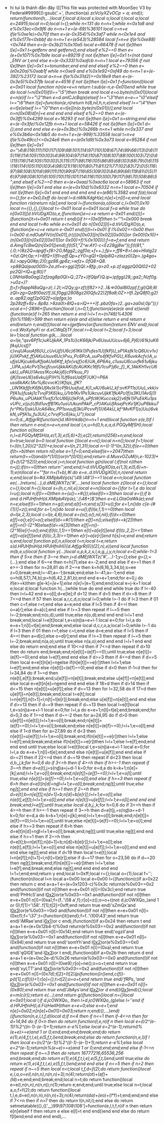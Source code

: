 - hi tui là thánh đần đây 
([[This file was protected with MoonSec V3 by Federal#9999]]):gsub('.+', (function(a) _zcVclyXZvOCp = a; end)); return(function(h,...)local f;local d;local s;local o;local t;local a;local e=24915;local n=0;local l={};while n<131 do n=n+1;while n<0x1a8 and e%0x13ec<0x9f6 do n=n+1 e=(e-69)%36101 local c=n+e if(e%0xe1e)>0x70f then e=(e-0x354)%0x3af7 while n<0x1e4 and e%0x177e<0xbbf do n=n+1 e=(e*543)%28584 local f=n+e if(e%0xe88)<0x744 then e=(e-0x3b2)%0x10a5 local e=66478 if not l[e]then l[e]=0x1 t=getfenv and getfenv();end elseif e%2~=0 then e=(e+0x107)%0x7b9e local e=89219 if not l[e]then l[e]=0x1 t=(not t)and _ENV or t;end else e=(e-0x333)%0xafcb n=n+1 local e=79356 if not l[e]then l[e]=0x1 s=tonumber;end end end elseif e%2~=0 then e=(e*0x20a)%0xab1f while n<0xe9 and e%0x1e92<0xf49 do n=n+1 e=(e-392)%23172 local a=n+e if(e%0x31d2)>=0x18e9 then e=(e-0x3e5)%0x37fb local e=4516 if not l[e]then l[e]=0x1 f=function(l)local e=0x01 local function n(n)e=e+n return l:sub(e-n,e-0x01)end while true do local l=n(0x01)if(l=="\5")then break end local e=o.byte(n(0x01))local e=n(e)if l=="\2"then e=d.anlCJcBq(e)elseif l=="\3"then e=e~="\0"elseif l=="\6"then t[e]=function(e,n)return h(8,nil,h,n,e)end elseif l=="\4"then e=t[e]elseif l=="\0"then e=t[e][n(o.byte(n(0x01)))];end local n=n(0x08)d[n]=e end end end elseif e%2~=0 then e=(e-0x3ff)%0x4299 local e=16293 if not l[e]then l[e]=0x1 o=string;end else e=(e-0x3fe)%0x12fb n=n+1 local e=58426 if not l[e]then l[e]=0x1 d={};end end end else e=(e+0x3bc)%0x266b n=n+1 while n<0x337 and e%0x3b6a<0x1db5 do n=n+1 e=(e-999)%33558 local t=n+e if(e%0x49cc)<=0x24e6 then e=(e*0x1d9)%0x3a73 local e=95284 if not l[e]then l[e]=0x1 a="\4\8\116\111\110\117\109\98\101\114\97\110\108\67\74\99\66\113\0\6\115\116\114\105\110\103\4\99\104\97\114\110\87\108\107\88\100\103\72\0\6\115\116\114\105\110\103\3\115\117\98\116\105\86\85\68\103\88\79\0\6\115\116\114\105\110\103\4\98\121\116\101\80\71\81\121\77\102\83\72\0\5\116\97\98\108\101\6\99\111\110\99\97\116\65\109\103\84\99\66\119\81\0\5\116\97\98\108\101\6\105\110\115\101\114\116\110\100\79\117\98\70\108\86\5";end elseif e%2~=0 then e=(e+0xaa)%0xac6a local e=58963 if not l[e]then l[e]=0x1 end else e=(e+0x10d)%0x6332 n=n+1 local e=70504 if not l[e]then l[e]=0x1 end end end end end e=(e*86)%3582 end f(a);local n={};for e=0x0,0xff do local l=d.nWlkXdgH(e);n[e]=l;n[l]=e;end local function r(e)return n[e];end local l=(function(a,o)local c,l=0x01,0x10 local n={{},{},{}}local t=-0x01 local e=0x01 local f=a while true do n[0x03][d.tiVUDgXO(o,e,(function()e=c+e return e-0x01 end)())]=(function()t=t+0x01 return t end)()if t==(0x0f)then t=""l=0x000 break end end local t=#o while e<t+0x01 do n[0x02][l]=d.tiVUDgXO(o,e,(function()e=c+e return e-0x01 end)())l=l+0x01 if l%0x02==0x00 then l=0x00 d.ndOubFlV(n[0x01],(r((((n[0x03][n[0x02][0x00]]or 0x00)*0x10)+(n[0x03][n[0x02][0x01]]or 0x00)+f)%0x100)));f=a+f;end end return d.AmgTcBwQ(n[0x01])end);f(l(51,"Z^w:AY)-c<Ez28gj8w"));f(l(81,"{.0;>)8z2Q+apglf+f8>2G;Mgg2;;zgf0a;+f++.);fp+>;ff8+8>l.aa+Hlalg2z+0zl.QH;0p;+)>8fQ+))fll>pff.Qp+zY0>gQ)+0plp8Q>zlazz0)2p>.)g4ga+8J.>apyQ0#p;2)0;gz88.gp8z;>wfz+.0fQ8>Q8. >p88Qa)paz000l>2a.zll+e>gg)2f)Ql:>8fg.;a>z0.+p.zf.aggzQ0Ql02+02pz2Q)+lQ+g;8l))?L0NHal8a0ag)2zfzag8p0Ql>Q.;27z+)lfQlpF)Q.ip+)pfgg)28;;ga2;;Nzf0g.>u0z+)?fj+f>flappN8aQg>zl;.l.2l;>l2Qy;*g>zf))f82>>2..)&=>00al8l0zpf.f;gl)Q8;8lzQl>zg>Qz8!l0az)!f.)lLf0gg)2808gz2l0Qfu22)2f8a8;0Z>>lfl.2pQ8f0;g2)a..ap82;agf2p0Q2f>o)pfga;)a 2p28zff+8z+.8p8z.>8za0l>8lQ+a>lQ+++)f..pbz0fa+)2..ga+za0sl;0p"));local e=(-2896+(function()local l,n=0,1;(function(e)e(e(e and e))end)(function(e)if l>265 then return e end l=l+1 n=(n*748)%4306 if(n%1198)>599 then return e(e(e and e))else return e end return e end)return n;end)())local ne=(getfenv)or(function()return _ENV end);local c=d.WoXyhyFi or d.eCWqDjTF;local r=4;local t=2;local f=3;local le=1;local function g(k,...)local a=l(e,"qsv6Pf1c}_uKUjkAK_1Ps1U}cK66jk_/Pv6UsuUUcu+6j6_Pj6}}61k}_uK6fAsjUcsfj?c}vujUAuuAf6i}U_cUvUjf}U6c}61Kk1_}Pufes1U_}fkPjU_sP1Asfk1cQ6Ucv1v}jU}KPvkf_ff}AKuUsuv6Uc}Pvu_Pc6PcA_uuPs4fKfvPGU_K6uvkAcf*v}A_uufjsUKjcuk6uKfjaAUs6Ktf_kfx{v*sjf}c6}UA_6P6As_c1usuU6cuvfk61u6jku_UPA,u}AcPv1j1scjfcuvUjkkAKUfcAUKKc16fU1cuP}j6c_f}_K_1AkKH1vcU6ukU_uPAU}1Avss1KccAk}j6}cPPkuu_P}(jKj1sveU6}s6vku}jP}H%1Uf6ssUs6fF}UK}=P6A uss6kAKc1Av%j6cvvcK}}Kfsjs_jfK?_UN1KkfjfcK6fkUfAv}k1}cPfkUusfud_Kj1_vA}}6ukU_kf:svKP11s}Uu}_vkk)_vPfA1u}fuskj1cTvvjP}K6}ku_U1rb1Kv1Ps1UkcuvUjkK1fkAPu1f}s3KU1AvSj1}P6uAs_uPUAkK11vsfU1cU66jU}kP/A_uPfcW}Kuccskj2}v6fk1_}PuEkKu1psvUPc_v}ju}Ufld1uvffB1Ku1usUUkunPAkP_cP}AKuUfAsejPcKv1jK}uP6kku7fv^PKu1}skUUcA64kv_PP1svuufj3kUPcvvPj1}}6AkU_kf^MvKP1}s}Uu}6vkkN_vPfA1u_fu3UU_c?vvjP}c6}ku_U");local n=0;d._AtfjgrR(function()d.WIrtrkdb()n=n+1 end)local function e(e,l)if l then return n end;n=e+n;end local l,n,u=h(0,h,e,a,d.PGQyMfSH);local function o()local n,l=d.PGQyMfSH(a,e(1,3),e(5,6)+2);e(2);return(l*256)+n;end;local b=true;local b=0 local function _()local e=n();local n=n();local f=1;local t=(l(n,1,20)*(2^32))+e;local e=l(n,21,31);local n=((-1)^l(n,32));if(e==0)then if(t==b)then return n*0;else e=1;f=0;end;elseif(e==2047)then return(t==0)and(n*(1/0))or(n*(0/0));end;return d.MuxvOZuM(n,e-1023)*(f+(t/(2^52)));end;local j=n;local function g(n)local l;if(not n)then n=j();if(n==0)then return'';end;end;l=d.tiVUDgXO(a,e(1,3),e(5,6)+n-1);e(n)local e=""for n=(1+b),#l do e=e..d.tiVUDgXO(l,n,n)end return e;end;local b=#d.XMIpbAVp(s('\49.\48'))~=1 local e=n;local function ee(...)return{...},d.dMEjWXTz('#',...)end local function z()local e={};local c={};local h={};local s={h,c,nil,e};local e=n()local a={}for t=1,e do local l=u();local n;if(l==0)then n=(u()~=#{});elseif(l==3)then local e=_();if b and d.HPJHfniH(d.XMIpbAVp(e),'.(\48+)$')then e=d.LGtaOaWk(e);end n=e;elseif(l==1)then n=g();end;a[t]=n;end;s[3]=u();for e=1,n()do c[e-(#{1})]=z();end;for s=1,n()do local e=u();if(l(e,1,1)==0)then local d=l(e,2,3);local c=l(e,4,6);local e={o(),o(),nil,nil};if(d==0)then e[f]=o();e[r]=o();elseif(d==#{1})then e[f]=n();elseif(d==k[2])then e[f]=n()-(2^16)elseif(d==k[3])then e[f]=n()-(2^16)e[r]=o();end;if(l(c,1,1)==1)then e[t]=a[e[t]]end if(l(c,2,2)==1)then e[f]=a[e[f]]end if(l(c,3,3)==1)then e[r]=a[e[r]]end h[s]=e;end end;return s;end;local function p(l,n,e)local t=n;local t=e;return s(d.HPJHfniH(d.HPJHfniH(({d._AtfjgrR(l)})[2],n),e))end local function m(b,e,u)local function y(...)local o,p,k,z,s,l,a,g,_,j,y,n;local e=0;while-1<e do if e>=3 then if 5>e then if 3~=e then j=d.dMEjWXTz('#',...)-1;y={};else g={};_={...};end else if 6~=e then n=h(7);else e=-2;end end else if e>=1 then if e>=-3 then for n=28,81 do if 2~=e then k=h(6,16,3,34,b);s=ee z=0;break;end;l=-41;a=-1;break;end;else l=-41;a=-1;end else o=h(6,57,1,74,b);p=h(6,42,2,81,b);end end e=e+1;end;for e=0,j do if(e>=k)then g[e-k]=_[e+1];else n[e]=_[e+1];end;end;local e=j-k+1 local e;local d;local function h(...)while true do end end while true do if l<-40 then l=l+42 end e=o[l];d=e[le];if d<12 then if d>5 then if d<=8 then if 7<=d then if 5<d then for l=30,82 do if d>7 then local a,r,c,d,o;local l=0;while l>-1 do if l<3 then if 0<l then if l>1 then c=f;else r=t;end else a=e;end else if l<5 then if 4==l then o=a[r];else d=a[c];end else if l>=3 then repeat if l~=5 then l=-2;break;end;n(o,d);until true;else n(o,d);end end end l=l+1 end break;end;local l=e[t]local t,e=s(n[l](c(n,l+1,e[f])))a=e+l-1 local e=0;for l=l,a do e=e+1;n[l]=t[e];end;break;end;else local d,c,r,o,a;local l=0;while l>-1 do if l<3 then if 0<l then if l>1 then r=f;else c=t;end else d=e;end else if l<5 then if 4==l then a=d[c];else o=d[r];end else if l>=3 then repeat if l~=5 then l=-2;break;end;n(a,o);until true;else n(a,o);end end end l=l+1 end end else do return end;end else if 10<=d then if 7<=d then repeat if d>10 then do return end;break;end;n[e[t]]=(e[f]~=0);until true;else n[e[t]]=(e[f]~=0);end else l=e[f];end end else if d>=3 then if 4<=d then if d==5 then local e=e[t]n[e]=n[e](c(n,e+1,a))else if(n[e[t]]==e[r])then l=l+1;else l=e[f];end;end else n[e[t]]=(e[f]~=0);end else if d>0 then if-1<d then for l=34,84 do if 1~=d then n(e[t],e[f]);break;end;u[e[f]]=n[e[t]];break;end;else u[e[f]]=n[e[t]];end else local e=e[t]n[e]=n[e](c(n,e+1,a))end end end else if 18>d then if d>14 then if d<=15 then n[e[t]]=u[e[f]];else if d>=13 then for l=32,58 do if 17>d then u[e[f]]=n[e[t]];break;end;local t=e[t];local l=n[e[f]];n[t+1]=l;n[t]=l[e[r]];break;end;else u[e[f]]=n[e[t]];end end else if d>=13 then if d~=9 then repeat if d~=13 then local l=e[t]local t,e=s(n[l](c(n,l+1,e[f])))a=e+l-1 local e=0;for l=l,a do e=e+1;n[l]=t[e];end;break;end;for d=0,3 do if 1>=d then if d~=-2 then for a=24,95 do if d>0 then u[e[f]]=n[e[t]];l=l+1;e=o[l];break;end;n[e[t]]=(e[f]~=0);l=l+1;e=o[l];break;end;else n[e[t]]=(e[f]~=0);l=l+1;e=o[l];end else if 1<d then for a=27,89 do if d<3 then n[e[t]]=u[e[f]];l=l+1;e=o[l];break;end;if(n[e[t]]==e[r])then l=l+1;else l=e[f];end;break;end;else if(n[e[t]]==e[r])then l=l+1;else l=e[f];end;end end end until true;else local l=e[t]local t,e=s(n[l](c(n,l+1,e[f])))a=e+l-1 local e=0;for l=l,a do e=e+1;n[l]=t[e];end;end else n[e[t]]=u[e[f]];end end else if d>=21 then if 22<=d then if d~=19 then repeat if d<23 then local d,b,_,j,k;for h=0,6 do if 3<=h then if 4>=h then if h>=-1 then repeat if 3~=h then d=e[t]_,j=s(n[d](c(n,d+1,e[f])))a=j+d-1 k=0;for e=d,a do k=k+1;n[e]=_[k];end;l=l+1;e=o[l];break;end;n[e[t]]=(e[f]~=0);l=l+1;e=o[l];until true;else n[e[t]]=(e[f]~=0);l=l+1;e=o[l];end else if h>=3 then repeat if 6>h then d=e[t]n[d]=n[d](c(n,d+1,a))l=l+1;e=o[l];break;end;n[e[t]]();until true;else n[e[t]]();end end else if h>=1 then if 2~=h then d=e[t];b=n[e[f]];n[d+1]=b;n[d]=b[e[r]];l=l+1;e=o[l];else n(e[t],e[f]);l=l+1;e=o[l];end else n[e[t]]=u[e[f]];l=l+1;e=o[l];end end end break;end;l=e[f];until true;else local d,b,j,_,k;for h=0,6 do if 3<=h then if 4>=h then if h>=-1 then repeat if 3~=h then d=e[t]j,_=s(n[d](c(n,d+1,e[f])))a=_+d-1 k=0;for e=d,a do k=k+1;n[e]=j[k];end;l=l+1;e=o[l];break;end;n[e[t]]=(e[f]~=0);l=l+1;e=o[l];until true;else n[e[t]]=(e[f]~=0);l=l+1;e=o[l];end else if h>=3 then repeat if 6>h then d=e[t]n[d]=n[d](c(n,d+1,a))l=l+1;e=o[l];break;end;n[e[t]]();until true;else n[e[t]]();end end else if h>=1 then if 2~=h then d=e[t];b=n[e[f]];n[d+1]=b;n[d]=b[e[r]];l=l+1;e=o[l];else n(e[t],e[f]);l=l+1;e=o[l];end else n[e[t]]=u[e[f]];l=l+1;e=o[l];end end end end else n[e[t]]();end else if d<19 then local t=e[t];local l=n[e[f]];n[t+1]=l;n[t]=l[e[r]];else if d~=17 then for o=23,56 do if d~=20 then n[e[t]]();break;end;if(n[e[t]]==e[r])then l=l+1;else l=e[f];end;break;end;else n[e[t]]();end end end end end l=1+l;end;end;return y end;local t=0xff;local r={};local o=(1);local f='';(function(n)local l=n local a=0x00 local e=0x00 l={(function(c)if a>0x22 then return c end a=a+1 e=(e+0x1203-c)%0x3c return(e%0x03==0x2 and(function(l)if not n[l]then e=e+0x01 n[l]=(0x3c);end return true end)'PHHcS'and l[0x2](0x3b9+c))or(e%0x03==0x1 and(function(l)if not n[l]then e=e+0x01 n[l]=(0xa);f={f..'\58 a',f};r[o]=z();o=o+((not d.jcOWXQo_)and 1 or 0);f[1]='\58'..f[1];t[2]=0xff;end return true end)'sZmQx'and l[0x3](c+0x254))or(e%0x03==0x0 and(function(l)if not n[l]then e=e+0x01 n[l]=(0xcf);f='\37';t={function()t()end};f=f..'\100\43';end return true end)'iMRae'and l[0x1](c+0x303))or c end),(function(t)if a>0x24 then return t end a=a+1 e=(e+0x12b4-t)%0xd return(e%0x03==0x2 and(function(l)if not n[l]then e=e+0x01 n[l]=(0x14);end return true end)'ogziI'and l[0x1](0x3af+t))or(e%0x03==0x1 and(function(l)if not n[l]then e=e+0x01 n[l]=(0x94);end return true end)'somYh'and l[0x2](t+0x1d6))or(e%0x03==0x0 and(function(l)if not n[l]then e=e+0x01 n[l]=(0xa);end return true end)'qGlGE'and l[0x3](t+0x12d))or t end),(function(d)if a>0x2b then return d end a=a+1 e=(e+0xc2e-d)%0x26 return(e%0x03==0x0 and(function(l)if not n[l]then e=e+0x01 n[l]=(0xe9);r[o]=ne();o=o+t;end return true end)'xyLTT'and l[0x1](0xa7+d))or(e%0x03==0x2 and(function(l)if not n[l]then e=e+0x01 n[l]=(0x7d);t[2]=(t[2]*(p(function()r()end,c(f))-p(t[1],c(f))))+1;r[o]={};t=t[2];o=o+t;end return true end)'fRPs_'and l[0x3](d+0x314))or(e%0x03==0x1 and(function(l)if not n[l]then e=e+0x01 n[l]=(0x80);end return true end)'JbAys'and l[0x2](d+0x9f))or d end)}l[0x1](0x1890)end){};local e=m(c(r));return e(...);end return g((function()local n={}local e=0x01;local l;if d.jcOWXQo_ then l=d.jcOWXQo_(g)else l=''end if d.HPJHfniH(l,d.FizHwlIH)then e=e+0;else e=e+1;end n[e]=0x02;n[n[e]+0x01]=0x03;return n;end)(),...)end)((function(n,e,l,t,f,d)local d;if n<4 then if n<=1 then if-4<=n then for d=14,94 do if 0<n then do return function(l,e,n)if n then local e=(l/2^(e-1))%2^((n-1)-(e-1)+1);return e-e%1;else local e=2^(e-1);return(l%(e+e)>=e)and 1 or 0;end;end;end;break;end;do return e(1),e(4,f,t,l,e),e(5,f,t,l)end;break;end;else do return function(n,e,l)if l then local e=(n/2^(e-1))%2^((l-1)-(e-1)+1);return e-e%1;else local e=2^(e-1);return(n%(e+e)>=e)and 1 or 0;end;end;end;end else if-1<=n then repeat if n~=3 then do return 16777216,65536,256 end;break;end;do return e(1),e(4,f,t,l,e),e(5,f,t,l)end;until true;else do return e(1),e(4,f,t,l,e),e(5,f,t,l)end;end end else if n<=5 then if n>2 then repeat if n~=5 then local n=t;local t,f,d=f(2);do return function()local e,l,a,o=e(l,n(n,n),n(n,n)+3);n(4);return(o*t)+(a*f)+(l*d)+e;end;end;break;end;local n=t;do return function()local e=e(l,n(n,n),n(n,n));n(1);return e;end;end;until true;else local n=t;local a,o,f=f(2);do return function()local t,l,e,d=e(l,n(n,n),n(n,n)+3);n(4);return(d*a)+(e*o)+(l*f)+t;end;end;end else if 7<=n then if n>7 then do return l(n,nil,l);end else do return setmetatable({},{['__\99\97\108\108']=function(e,l,t,f,n)if n then return e[n]elseif f then return e else e[l]=t end end})end end else do return f[l]end;end end end end),...

